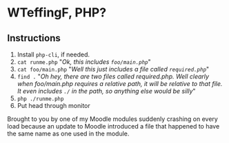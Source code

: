 # WTeffingF, PHP?
## Instructions
1. Install `php-cli`, if needed.
1. `cat runme.php`  "*Ok, this includes `foo/main.php`*"
1. `cat foo/main.php` "*Well this just includes a file called `required.php`*"
1. `find .`  "*Oh hey, there are two files called required.php. Well clearly when foo/main.php requires a relative path, it will be relative to that file. It even includes `./` in the path, so anything else would be silly*"
1. `php ./runme.php`
1. Put head through monitor

Brought to you by one of my Moodle modules suddenly crashing on every load because an update to Moodle introduced a file that happened to have the same name as one used in the module. 
